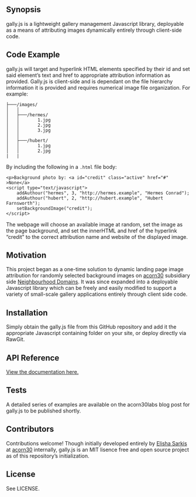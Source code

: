 ## Synopsis

gally.js is a lightweight gallery management Javascript library, deployable as a means of attributing images dynamically entirely through client-side code.

## Code Example


gally.js will target and hyperlink HTML elements specified by their id and set said element’s text and href to appropriate attribution information as provided. Gally.js is client-side and is dependant on the file hierarchy information it is provided and requires numerical image file organization. For example:

    ├───/images/
    │   │
    │   ├───/hermes/
    │   │       1.jpg
    │   │       2.jpg
    │   │       3.jpg
    │   │
    │   ├───/hubert/
    │   │       1.jpg
    │   │       2.jpg
    |   |

By including the following in a `.html` file body:

    <p>Background photo by: <a id="credit" class="active" href="#" >None</a>
    <script type="text/javascript">
        addAuthour("hermes", 3, "http://hermes.example", "Hermes Conrad");
        addAuthour("hubert", 2, "http://hubert.example", "Hubert Farnsworth");
        setBackgroundImage("credit");
    </script>

The webpage will choose an available image at random, set the image as the page background, and set the innerHTML and href of the hyperlink “credit” to the correct attribution name and website of the displayed image.

## Motivation

This project began as a one-time solution to dynamic landing page image attribution for randomly selected background images on [acorn30](http://acorn30.com/) subsidiary side [Neighbourhood Domains](http://neighbourhooddomains.com/). It was since expanded into a deployable Javascript library which can be freely and easily modified to support a variety of small-scale gallery applications entirely through client side code.

## Installation

Simply obtain the gally.js file from this GitHub repository and add it the appropriate Javascript containing folder on your site, or deploy directly via RawGit.

## API Reference

[View the documentation here.](https://rawgit.com/acorn30/gally/master/jsdoc/index.html)

## Tests

A detailed series of examples are available on the acorn30labs blog post for gally.js to be published shortly.

## Contributors

Contributions welcome! Though initially developed entirely by [Elisha Sarkis](https://github.com/e-sarkis/) at [acorn30](http://acorn30.com/) internally, gally.js is an MIT lisence free and open source project as of this repository’s initialization.

## License

See LICENSE.